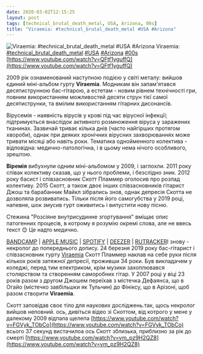```yaml
---
date: 2020-03-02T12:15:25
layout: post
tags: [technical_brutal_death_metal, USA, Arizona, 00s]
title: "Viraemia: #technical_brutal_death_metal #USA #Arizona"
---
```

![Viraemia: #technical_brutal_death_metal #USA #Arizona](https://i.ytimg.com/vi/QFtf1yguffQ/hqdefault.jpg)
Viraemia: [#technical_brutal_death_metal](/tags/#technical_brutal_death_metal) [#USA](/tags/#USA) [#Arizona](/tags/#Arizona) [#00s](/tags/#00s) [https://www.youtube.com/watch?v=QFtf1yguffQ](https://www.youtube.com/watch?v=QFtf1yguffQ)

2009 рік ознаменований наступною подією у світі металу: вийшов єдиний міні-альбом гурту **Viraemia**. Модникам він запам&#39;ятався десятиструнною бас-гітарою, а естетам - новим рівнем технічності гри, повним використанням можливостей десяти струн тієї самої десятиструнки, та вмілим використанням гітарних дисонансів.

Вірусемія - наявність вірусів у крові під час вірусної інфекції; підтримується внаслідок активного розмноження віруса у заражених тканинах. Зазвичай триває кілька днів (часто найгірших протягом хвороби), однак при деяких хронічних вірусних захворюваннях може тривати місяці або навіть роки. Тематика однойменного колектива - відповідна: медично-патологічна, і в цьому нема нічого особливого, зрештою.

**Віремія** вибухнули одним міні-альбомом у 2009, і заглохли. 2011 року співак колективу сказав, що у нього проблеми, і безслідно зник. 2012 року басист і співзасновник Скотт Пламмер оголосив про розпад колективу. 2015 Скотт, а також двоє інших співзасновників гітарист Джош та барабанник Майкл зібрались знов, однак депресія Скотта не дозволяла розвиватись. Тільки після його самогубства у 2019 році, напевне, шок змусив гурт оживитись і випустити нову пісню.

Стежина &quot;Розсіяне внутрисудинне згортування&quot; вміщає опис патогенних процесів, в котрому я розумію окремі слова, але не ввесь текст 😊 Це надто медично.

[BANDCAMP](https://viraemia.bandcamp.com/album/viraemia) \| [APPLE MUSIC](https://music.apple.com/ua/album/ep/320121653?l=ru) \| [SPOTIFY](https://open.spotify.com/album/5DqZi8P0VLe1wbpQT0I8rP) \| [DEEZER](https://www.deezer.com/album/762783?utm_source=deezer&amp;utm_content=album-762783&amp;utm_term=1601611822_1583141307&amp;utm_medium=web) \| [RUTRACKER](https://rutracker.org/forum/viewtopic.php?t=1767650)І знову - некролог до попереднього допису. 24 березня 2019 року бас-гітарист і співзасновник гурту [Viraemia](https://t.me/vast_space_unexplored/3469) Скотт Пламмер наклав на себе руки після кількох років затяжної депресії, проживши 34 роки. Був викладачем у коледжі, перед тим електриком, крім музики захоплювався столярством та створенням саморобних гітар. У 2007 році у віці 23 років разом з другом Джошем переїхав з містечка Дефаянса, що в Огайо (містечко завбільшки як Тульчин) до Фініксу, що в Арізоні, щоб разом створити **Viraemia**.

Скотт заповідав своє тіло для наукових досліджень.так, щось некролог вийшов неповний. ось, дивіться відео зі Скоттом, від котрого у мене у далекому 2009 відпала щелепа [https://www.youtube.com/watch?v=FGVyk_TObCo](https://www.youtube.com/watch?v=FGVyk_TObCo) всього 37 секунд вистачилоа ось Скотт зблизька, приблизно за рік до смерті [https://www.youtube.com/watch?v=vm_pz9H2QZ8](https://www.youtube.com/watch?v=vm_pz9H2QZ8)